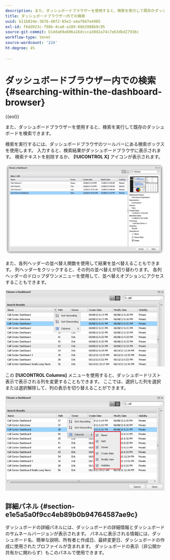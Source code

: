 ```yaml
---
description: また、ダッシュボードブラウザーを使用すると、検索を実行して既存のダッシュボードを検索できます。
title: ダッシュボードブラウザー内での検索
uuid: b11b024e-3876-48f2-85e2-a4af047e4985
exl-id: f6dd923c-f98b-4ca0-a109-88b3988b9c95
source-git-commit: b1dda69a606a16dccca30d2a74c7e63dbd27936c
workflow-type: tm+mt
source-wordcount: '224'
ht-degree: 4%

---
```


# ダッシュボードブラウザー内での検索{#searching-within-the-dashboard-browser}

{{eol}}

また、ダッシュボードブラウザーを使用すると、検索を実行して既存のダッシュボードを検索できます。

検索を実行するには、ダッシュボードブラウザのツールバーにある検索ボックスを使用します。 入力すると、検索結果がダッシュボードブラウザに表示されます。 検索テキストを削除するか、 **[!UICONTROL X]** アイコンが表示されます。

![](assets/search.png)

また、各列ヘッダーの並べ替え関数を使用して結果を並べ替えることもできます。 列ヘッダーをクリックすると、その列の並べ替えが切り替わります。 各列ヘッダーのドロップダウンメニューを使用して、並べ替えオプションにアクセスすることもできます。

![](assets/sorting.png)

この **[!UICONTROL Columns]** メニューを使用すると、ダッシュボードリスト表示で表示される列を変更することもできます。 ここでは、選択した列を選択または選択解除して、列の表示を切り替えることができます。

![](assets/sorting_columns.png)

## 詳細パネル {#section-e1e5a5a0f9cc4eb89b0b94764587ae9c}

ダッシュボードの詳細パネルには、ダッシュボードの詳細情報とダッシュボードのサムネールバージョンが表示されます。 パネルに表示される情報には、ダッシュボード名、簡単な説明、所有者と作成日、最終変更日、ダッシュボードの作成に使用されたプロファイルが含まれます。 ダッシュボードの表示（非公開か共有かに関わらず）もこのパネルで使用できます。
